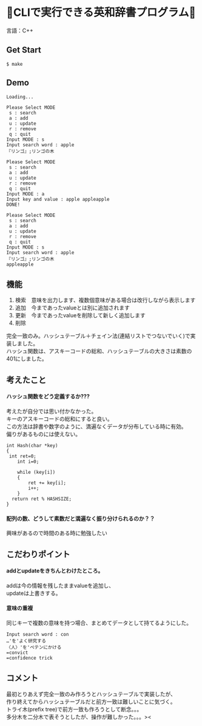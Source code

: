 # 📖CLIで実行できる英和辞書プログラム📖

言語：C++  

## Get Start

```
$ make
```

## Demo
```
Loading...

Please Select MODE
 s : search
 a : add
 u : update
 r : remove
 q : quit
Input MODE : s
Input search word : apple
『リンゴ』;リンゴの木

Please Select MODE
 s : search
 a : add
 u : update
 r : remove
 q : quit
Input MODE : a
Input key and value : apple appleapple
DONE!

Please Select MODE
 s : search
 a : add
 u : update
 r : remove
 q : quit
Input MODE : s
Input search word : apple
『リンゴ』;リンゴの木
appleapple
```

## 機能

1. 検索　意味を出力します、複数個意味がある場合は改行しながら表示します
2. 追加　今まであったvalueとは別に追加されます
3. 更新　今まであったvalueを削除して新しく追加します
4. 削除　
  
完全一致のみ。ハッシュテーブル＋チェイン法(連結リストでつないでいく)で実装しました。  
ハッシュ関数は、アスキーコードの総和、ハッシュテーブルの大きさは素数の401にしました。  


## 考えたこと

#### ハッシュ関数をどう定義するか???

考えたが自分では思い付かなかった。  
キーのアスキーコードの総和にすると良い。  
この方法は辞書や数字のように、満遍なくデータが分布している時に有効。  
偏りがあるものには使えない。  
```
int Hash(char *key)
{
 int ret=0;
	int i=0;

	while (key[i])
	{
		ret += key[i];
		i++;
	}
  return ret % HASHSIZE;
}
```

#### 配列の数、どうして素数だと満遍なく振り分けられるのか？？

興味があるので時間のある時に勉強したい

## こだわりポイント
#### addとupdateをきちんとわけたところ。  
addは今の情報を残したままvalueを追加し、  
updateは上書きする。  

#### 意味の重複
同じキーで複数の意味を持つ場合、まとめてデータとして持てるようにした。
```
Input search word : con
…'を'よく研究する
〈人〉'を'ペテンにかける
=convict
=confidence trick
```

## コメント
最初とりあえず完全一致のみ作ろうとハッシュテーブルで実装したが、  
作り終えてからハッシュテーブルだと前方一致は難しいことに気づく。  
トライ木(prefix tree)で前方一致も作ろうとして断念。。。  
多分木を二分木で表そうとしたが、操作が難しかった。。。><
